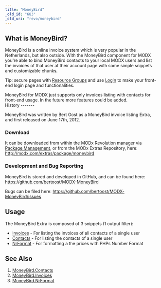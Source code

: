 ```yaml
---
title: "MoneyBird"
_old_id: "683"
_old_uri: "revo/moneybird"
---
```


What is MoneyBird?
------------------

MoneyBird is a online invoice system which is very popular in the Netherlands, but also outside. With the MoneyBird component for MODX you're able to bind MoneyBird contacts to your local MODX users and list the invoices of that user at their account page with some simple snippets and customizable chunks.

Tip: secure pages with [Resource Groups](/revolution/2.x/administering-your-site/security/resource-groups "Resource Groups") and use [Login](/extras/revo/login "Login") to make your front-end login page and functionalities.

<div class="info">MoneyBird for MODX just supports only invoices listing with contacts for front-end usage.   
In the future more features could be added.</div>History
-------

MoneyBird was written by Bert Oost as a MoneyBird invoice listing Extra, and first released on June 17th, 2012.

### Download

It can be downloaded from within the MODx Revolution manager via [Package Management](/revolution/2.x/developing-in-modx/advanced-development/package-management "Package Management"), or from the MODx Extras Repository, here: <http://modx.com/extras/package/moneybird>

### Development and Bug Reporting

MoneyBird is stored and developed in GitHub, and can be found here: <https://github.com/bertoost/MODX-MoneyBird>

Bugs can be filed here: <https://github.com/bertoost/MODX-MoneyBird/issues>

Usage
-----

The MoneyBird Extra is composed of 3 snippets (1 output filter):

- [Invoices](/extras/revo/moneybird/moneybird.invoices "MoneyBird.Invoices") - For listing the invoices of all contacts of a single user
- [Contacts](/extras/revo/moneybird/moneybird.contacts "MoneyBird.Contacts") - For listing the contacts of a single user
- [NrFormat](/extras/revo/moneybird/moneybird.nrformat "MoneyBird.NrFormat") - For formatting a the prices with PHPs Number Format

See Also
--------

1. [MoneyBird.Contacts](/extras/revo/moneybird/moneybird.contacts)
2. [MoneyBird.Invoices](/extras/revo/moneybird/moneybird.invoices)
3. [MoneyBird.NrFormat](/extras/revo/moneybird/moneybird.nrformat)